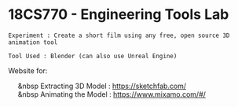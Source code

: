 # **18CS770 - Engineering Tools Lab**

```
Experiment : Create a short film using any free, open source 3D animation tool

Tool Used : Blender (can also use Unreal Engine)
```

Website for:

&nbsp;&nbsp;&nbsp;&nbsp;&nbsp;&nbsp Extracting 3D Model : https://sketchfab.com/ <br />
&nbsp;&nbsp;&nbsp;&nbsp;&nbsp;&nbsp Animating the Model : https://www.mixamo.com/#/ <br />

